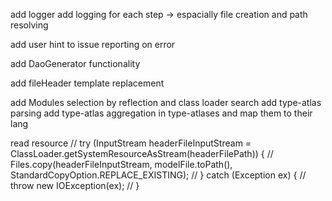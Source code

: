 add logger
add logging for each step
-> espacially file creation and path resolving

add user hint to issue reporting on error

add DaoGenerator functionality

add fileHeader template replacement

add Modules selection by reflection and class loader search
add type-atlas parsing
add type-atlas aggregation in type-atlases and map them to their lang

read resource
        // try (InputStream headerFileInputStream = ClassLoader.getSystemResourceAsStream(headerFilePath)) {
        //     Files.copy(headerFileInputStream, modelFile.toPath(), StandardCopyOption.REPLACE_EXISTING);
        // } catch (Exception ex) {
        //     throw new IOException(ex);
        // }